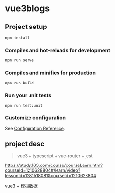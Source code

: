 # vue3blogs

## Project setup
```
npm install
```

### Compiles and hot-reloads for development
```
npm run serve
```

### Compiles and minifies for production
```
npm run build
```

### Run your unit tests
```
npm run test:unit
```

### Customize configuration
See [Configuration Reference](https://cli.vuejs.org/config/).

## project desc
> vue3 + typescript + vue-router + jest


https://study.163.com/course/courseLearn.htm?courseId=1210628804#/learn/video?lessonId=1281518081&courseId=1210628804

vue3 + 模拟数据
